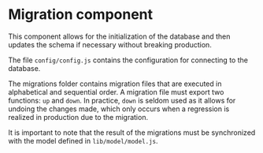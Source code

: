 # Migration component

This component allows for the initialization of the database and then updates the schema if necessary without breaking production.

The file `config/config.js` contains the configuration for connecting to the database.

The migrations folder contains migration files that are executed in alphabetical and sequential order. A migration file must export two functions: `up` and `down`. In practice, `down` is seldom used as it allows for undoing the changes made, which only occurs when a regression is realized in production due to the migration.

It is important to note that the result of the migrations must be synchronized with the model defined in `lib/model/model.js`.
